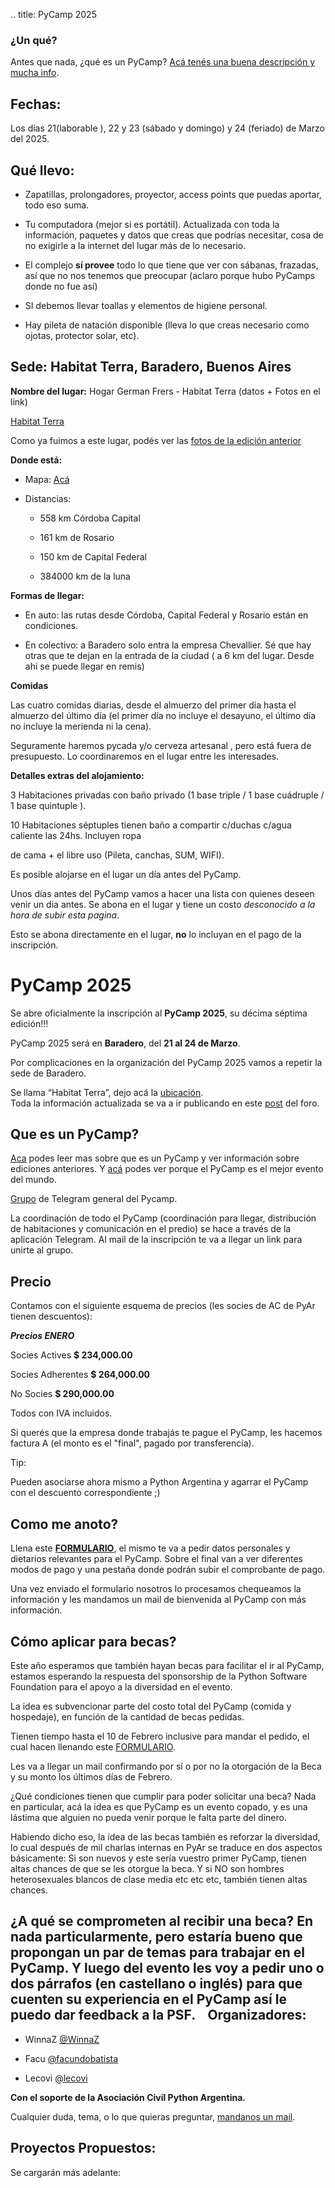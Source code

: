 
.. title: PyCamp 2025


### ¿Un qué?

  
  
Antes que nada, ¿qué es un PyCamp? [Acá tenés una buena descripción y mucha info](link://post_path/PyCamp/).

  
  

Fechas:
-------------------------------------------

  

Los días 21(laborable ), 22 y 23 (sábado y domingo) y 24 (feriado) de Marzo del 2025.

  

Qué llevo:
-------------------------------------------

  

- Zapatillas, prolongadores, proyector, access points que puedas aportar, todo eso suma.

  

- Tu computadora (mejor si es portátil). Actualizada con toda la información, paquetes y datos que creas que podrías necesitar, cosa de no exigirle a la internet del lugar más de lo necesario.

  

- El complejo **sí provee** todo lo que tiene que ver con sábanas, frazadas, así que no nos tenemos que preocupar (aclaro porque hubo PyCamps donde no fue así)

  

- SI debemos llevar toallas y elementos de higiene personal.

  

- Hay pileta de natación disponible (lleva lo que creas necesario como ojotas, protector solar, etc).

  

Sede: Habitat Terra, Baradero, Buenos Aires
-------------------------------------------

**Nombre del lugar:** Hogar German Frers - Habitat Terra (datos + Fotos en el link)

[Habitat Terra](http://www.habitatterra.com.ar/)

Como ya fuimos a este lugar, podés ver las [fotos de la edición anterior](https://photos.app.goo.gl/wGXTYcb8fFQJWZBE6)


**Donde está:**

 * Mapa:  [Acá](https://goo.gl/maps/QoJyXWX9jHULXDF56)

 * Distancias:

   * 558 km Córdoba Capital

   * 161 km de Rosario

   * 150 km de Capital Federal 

   * 384000 km de la luna

**Formas de llegar:**


* En auto: las rutas desde Córdoba, Capital Federal y Rosario están en condiciones.

* En colectivo: a Baradero solo entra la empresa Chevallier. Sé que hay otras que te dejan en la entrada de la ciudad ( a 6 km del lugar. Desde ahi se puede llegar en remis) 

**Comidas**

Las cuatro comidas diarias, desde el almuerzo del primer día hasta el almuerzo del último día (el primer día no incluye el desayuno, el último día no incluye la merienda ni la cena).

Seguramente haremos pycada y/o cerveza artesanal , pero está fuera de presupuesto. Lo coordinaremos en el lugar entre les interesades.

**Detalles extras del alojamiento:**

3 Habitaciones privadas con baño privado (1 base triple / 1 base cuádruple / 1 base quintuple ).

10 Habitaciones séptuples tienen baño a compartir c/duchas c/agua caliente las 24hs. Incluyen ropa

de cama + el libre uso (Pileta, canchas, SUM, WIFI).

Es posible alojarse en el lugar un día antes del PyCamp.

Unos días antes del PyCamp vamos a hacer una lista con quienes deseen venir un dia antes. Se abona en el lugar y tiene un costo _desconocido a la hora de subir esta pagina_.

Esto se abona directamente en el lugar, **no** lo incluyan en el pago de la inscripción.

# PyCamp 2025

Se abre oficialmente la inscripción al **PyCamp 2025**, su décima séptima edición!!! 

PyCamp 2025 será en **Baradero**, del **21 al 24 de Marzo**.

Por complicaciones en la organización del PyCamp 2025 vamos a repetir la sede de Baradero.

Se llama “Habitat Terra”, dejo acá la [ubicación](https://maps.app.goo.gl/KCnqNbfF9D24ydQj7).\
Toda la información actualizada se va a ir publicando en este [post](https://pyar.discourse.group/t/pycamp-2025/1373) del foro.

## **Que es un PyCamp?**

[Aca](https://wiki.python.org.ar/pycamp/) podes leer mas sobre que es un PyCamp y ver información sobre ediciones anteriores. Y [acá](https\://www\.youtube.com/watch?v=o1561Xtw9wU) podes ver porque el PyCamp es el mejor evento del mundo.

[Grupo](https://t.me/joinchat/Tw0821hd2lkOAjyU) de Telegram general del Pycamp.

La coordinación de todo el PyCamp (coordinación para llegar, distribución de habitaciones y comunicación en el predio) se hace a través de la aplicación Telegram. Al mail de la inscripción te va a llegar un link para unirte al grupo.




## **Precio**  

Contamos con el siguiente esquema de precios (les socies de AC de PyAr tienen descuentos):

***Precios ENERO***

Socies Actives  **$ 234,000.00**

Socies Adherentes **$ 264,000.00**

No Socies  **$ 290,000.00** 

Todos con IVA incluidos.




Si querés que la empresa donde trabajás te pague el PyCamp, les hacemos factura A (el monto es el "final", pagado por transferencia).

Tip:

Pueden asociarse ahora mismo a Python Argentina y agarrar el PyCamp con el descuento correspondiente ;)

## **Como me anoto?**

Llena este [**FORMULARIO**](https://forms.gle/bjE9gPyqu6ZEjAjcA), el mismo te va a pedir datos personales y dietarios relevantes para el PyCamp. Sobre el final van a ver diferentes modos de pago y una pestaña donde podrán subir el comprobante de pago.

Una vez enviado el formulario nosotros lo procesamos chequeamos la información y les mandamos un mail de bienvenida al PyCamp con más información.

## **Cómo aplicar para becas?**

Este año esperamos que también hayan becas para facilitar el ir al PyCamp, estamos esperando la respuesta del sponsorship de la Python Software Foundation para el apoyo a la diversidad en el evento.

La idea es subvencionar parte del costo total del PyCamp (comida y hospedaje), en función de la cantidad de becas pedidas.

Tienen tiempo hasta el 10 de Febrero inclusive para mandar el pedido, el cual hacen llenando este [FORMULARIO](https://forms.gle/o8hB5cBVNX1WgG5P7).

Les va a llegar un mail confirmando por sí o por no la otorgación de la Beca y su monto los últimos días de Febrero.

¿Qué condiciones tienen que cumplir para poder solicitar una beca? Nada en particular, acá la idea es que PyCamp es un evento copado, y es una lástima que alguien no pueda venir porque le falta parte del dinero.

Habiendo dicho eso, la idea de las becas también es reforzar la diversidad, lo cual después de mil charlas internas en PyAr se traduce en dos aspectos básicamente: Si son nuevos y este sería vuestro primer PyCamp, tienen altas chances de que se les otorgue la beca. Y si NO son hombres heterosexuales blancos de clase media etc etc etc, también tienen altas chances.

¿A qué se comprometen al recibir una beca? En nada particularmente, pero estaría bueno que propongan un par de temas para trabajar en el PyCamp. Y luego del evento les voy a pedir uno o dos párrafos (en castellano o inglés) para que cuenten su experiencia en el PyCamp así le puedo dar feedback a la PSF.
​
​
​
Organizadores: 
--------------
- WinnaZ [@WinnaZ](https://t.me/WinnaZ)

- Facu [@facundobatista](https://t.me/facundobatista)

- Lecovi [@lecovi](https://t.me/lecovi)


**Con el soporte de la Asociación Civil Python Argentina.**
  

Cualquier duda, tema, o lo que quieras preguntar, [mandanos un mail](mailto:pycamp@ac.python.org.ar).

Proyectos Propuestos:
---------------------

Se cargarán más adelante:
